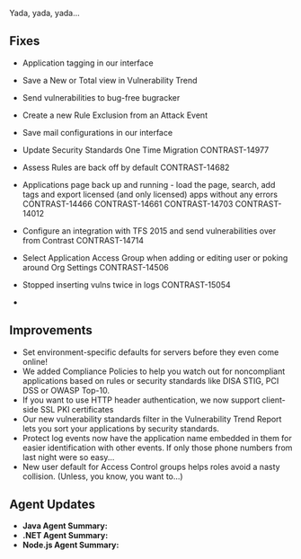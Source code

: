 <!--
title: "Contrast 3.4.1 - June 2017"
description: "Contrast 3.4.1 June 2017"
tags: "3.4.1 June Release Notes"
-->

Yada, yada, yada...

## Fixes
* Application tagging in our interface
* Save a New or Total view in Vulnerability Trend 
* Send vulnerabilities to bug-free bugracker  
* Create a new Rule Exclusion from an Attack Event
* Save mail configurations in our interface
* Update Security Standards One Time Migration CONTRAST-14977
* Assess Rules are back off by default CONTRAST-14682
* Applications page back up and running - load the page, search, add tags and export licensed (and only licensed) apps without any errors CONTRAST-14466 CONTRAST-14661 CONTRAST-14703 CONTRAST-14012
* Configure an integration with TFS 2015 and send vulnerabilities over from Contrast CONTRAST-14714

* Select Application Access Group when adding or editing user or poking around Org Settings CONTRAST-14506
* Stopped inserting vulns twice in logs CONTRAST-15054
* 

## Improvements 
* Set environment-specific defaults for servers before they even come online! 
* We added Compliance Policies to help you watch out for noncompliant applications based on rules or security standards like DISA STIG, PCI DSS or OWASP Top-10.
* If you want to use HTTP header authentication, we now support client-side SSL PKI certificates
* Our new vulnerability standards filter in the Vulnerability Trend Report lets you sort your applications by security standards.
* Protect log events now have the application name embedded in them for easier identification with other events. If only those phone numbers from last night were so easy...
* New user default for Access Control groups helps roles avoid a nasty collision. (Unless, you know, you want to...)

## Agent Updates

* **Java Agent Summary:**
* **.NET Agent Summary:** 
* **Node.js Agent Summary:** 


